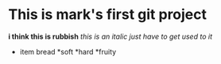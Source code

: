 # This is mark's first git project
**i think this is rubbish**
*this is an italic just have to get used to it*
* item bread
    *soft 
    *hard
    *fruity
    
